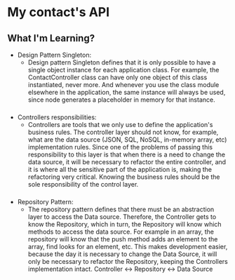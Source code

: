# My contact's API

## What I'm Learning?
- Design Pattern Singleton:
  - Design pattern Singleton defines that it is only possible to have a single object instance for each application class. For example, the ContactController class can have only one object of this class instantiated, never more. And whenever you use the class module elsewhere in the application, the same instance will always be used, since node generates a placeholder in memory for that instance.
###
- Controllers responsibilities:
  - Controllers are tools that we only use to define the application's business rules. The controller layer should not know, for example, what are the data source (JSON, SQL, NoSQL, in-memory array, etc) implementation rules. Since one of the problems of passing this responsibility to this layer is that when there is a need to change the data source, it will be necessary to refactor the entire controller, and it is where all the sensitive part of the application is, making the refactoring very critical. Knowing the business rules should be the sole responsibility of the control layer.
###
- Repository Pattern:
  - The repository pattern defines that there must be an abstraction layer to access the Data source. Therefore, the Controller gets to know the Repository, which in turn, the Repository will know which methods to access the data source. For example in an array, the repository will know that the push method adds an element to the array, find looks for an element, etc. This makes development easier, because the day it is necessary to change the Data Source, it will only be necessary to refactor the Repository, keeping the Controllers implementation intact.
  Controller <-> Repository <-> Data Source

